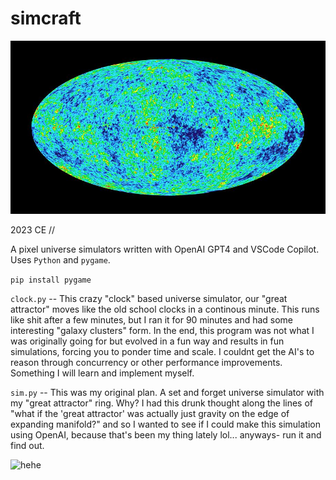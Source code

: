 # simcraft
![hehe](/assets/cmb.jpg)

2023 CE //

A pixel universe simulators written with OpenAI GPT4 and VSCode Copilot. Uses `Python` and `pygame`.

```pip install pygame```

```clock.py``` -- This crazy "clock" based universe simulator, our "great attractor" moves like the old school clocks in a continous minute. This runs like shit after a few minutes, but I ran it for 90 minutes and had some interesting "galaxy clusters" form. In the end, this program was not what I was originally going for but evolved in a fun way and results in fun simulations, forcing you to ponder time and scale. I couldnt get the AI's to reason through concurrency or other performance improvements. Something I will learn and implement myself.

```sim.py``` -- This was my original plan. A set and forget universe simulator with my "great attractor" ring. Why? I had this drunk thought along the lines of "what if the 'great attractor' was actually just gravity on the edge of expanding manifold?" and so I wanted to see if I could make this simulation using OpenAI, because that's been my thing lately lol... anyways- run it and find out.

![hehe](/assets/demo_171123.gif)